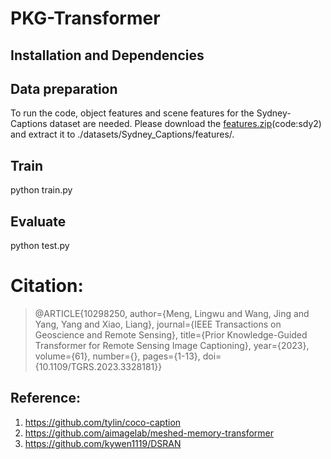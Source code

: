 # PKG-Transformer

## Installation and Dependencies


## Data preparation
To run the code, object features and scene features for the Sydney-Captions dataset are needed.
Please download the [features.zip](https://pan.baidu.com/s/1o4m4f5doAtAsRr1Z7tv3lw)(code:sdy2) and extract it to ./datasets/Sydney_Captions/features/.

## Train
python train.py

## Evaluate
python test.py

# Citation:

> @ARTICLE{10298250,
  author={Meng, Lingwu and Wang, Jing and Yang, Yang and Xiao, Liang},
  journal={IEEE Transactions on Geoscience and Remote Sensing}, 
  title={Prior Knowledge-Guided Transformer for Remote Sensing Image Captioning}, 
  year={2023},
  volume={61},
  number={},
  pages={1-13},
  doi={10.1109/TGRS.2023.3328181}}

## Reference:
1. https://github.com/tylin/coco-caption
2. https://github.com/aimagelab/meshed-memory-transformer
3. https://github.com/kywen1119/DSRAN
